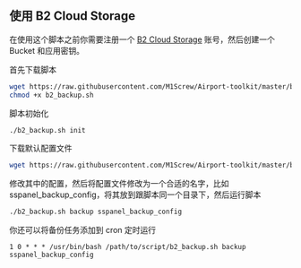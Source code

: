 ## 使用 B2 Cloud Storage

在使用这个脚本之前你需要注册一个 [B2 Cloud Storage](https://www.backblaze.com/b2/cloud-storage.html) 账号，然后创建一个 Bucket 和应用密钥。

首先下载脚本

```bash
wget https://raw.githubusercontent.com/M1Screw/Airport-toolkit/master/b2_backup.sh
chmod +x b2_backup.sh
```

脚本初始化

```bash
./b2_backup.sh init
```

下载默认配置文件

```bash
wget https://raw.githubusercontent.com/M1Screw/Airport-toolkit/master/b2_backup_config
```

修改其中的配置，然后将配置文件修改为一个合适的名字，比如 sspanel_backup_config，将其放到跟脚本同一个目录下，然后运行脚本

```bash
./b2_backup.sh backup sspanel_backup_config
```

你还可以将备份任务添加到 cron 定时运行

```
1 0 * * * /usr/bin/bash /path/to/script/b2_backup.sh backup sspanel_backup_config
```
